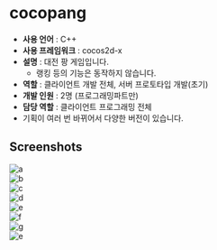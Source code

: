 cocopang
====

* __사용 언어__ : C++
* __사용 프레임워크__ : cocos2d-x
* __설명__ : 대전 팡 게임입니다.
  * 랭킹 등의 기능은 동작하지 않습니다.
* __역할__ : 클라이언트 개발 전체, 서버 프로토타입 개발(초기)
* __개발 인원__ : 2명 (프로그래밍파트만)
* __담당 역할__ : 클라이언트 프로그래밍 전체
* 기획이 여러 번 바뀌어서 다양한 버전이 있습니다.

Screenshots
----
![a](img/prev1.jpg)<br>
![b](img/prev2.jpg)<br>
![c](img/prev3.jpg)<br>
![d](img/prev4.jpg)<br>
![e](img/prev5.png)<br>
![f](img/prev6.png)<br>
![g](img/prev7.jpg)<br>
![e](img/prev8.JPG)<br>
